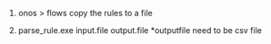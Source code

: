 
1. onos > flows 
  copy the rules to a file 

2.  parse_rule.exe input.file output.file 
  *outputfile need to be csv file
